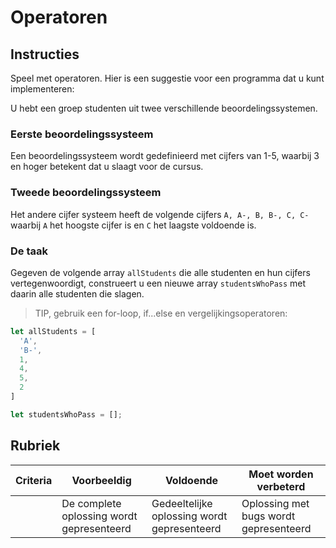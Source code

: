 # Operatoren

## Instructies

Speel met operatoren. Hier is een suggestie voor een programma dat u kunt implementeren:

U hebt een groep studenten uit twee verschillende beoordelingssystemen.

### Eerste beoordelingssysteem

Een beoordelingssysteem wordt gedefinieerd met cijfers van 1-5, waarbij 3 en hoger betekent dat u slaagt voor de cursus.

### Tweede beoordelingssysteem

Het andere cijfer systeem heeft de volgende cijfers `A, A-, B, B-, C, C-` waarbij `A` het hoogste cijfer is en `C` het laagste voldoende is.

### De taak

Gegeven de volgende array `allStudents` die alle studenten en hun cijfers vertegenwoordigt, construeert u een nieuwe array `studentsWhoPass` met daarin alle studenten die slagen.

> TIP, gebruik een for-loop, if...else en vergelijkingsoperatoren:

```javascript
let allStudents = [
  'A',
  'B-',
  1,
  4,
  5,
  2
]

let studentsWhoPass = [];
```

## Rubriek

| Criteria | Voorbeeldig                      | Voldoende                      | Moet worden verbeterd               |
| -------- | ------------------------------ | ----------------------------- | ------------------------------- |
|          | De complete oplossing wordt gepresenteerd | Gedeeltelijke oplossing wordt gepresenteerd | Oplossing met bugs wordt gepresenteerd |
